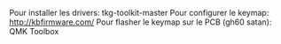 Pour installer les drivers: tkg-toolkit-master
Pour configurer le keymap: http://kbfirmware.com/
Pour flasher le keymap sur le PCB (gh60 satan): QMK Toolbox
